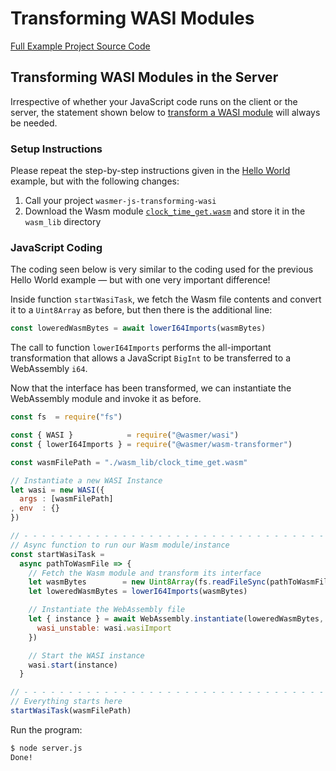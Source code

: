 # Transforming WASI Modules

[Full Example Project Source Code](https://github.com/wasmerio/docs.wasmer.io/tree/master/docs/wasmer-js/server/examples/transforming-wasi-modules)

## Transforming WASI Modules in the Server

Irrespective of whether your JavaScript code runs on the client or the server, the statement shown below to [transform a WASI module](https://github.com/wasmerio/docs.wasmer.io/tree/master/docs/integrations/js/server/wasmer-js-module-transformation/README.md) will always be needed.

### Setup Instructions

Please repeat the step-by-step instructions given in the [Hello World](https://github.com/wasmerio/docs.wasmer.io/tree/master/integrations/js/server/examples/hello-world/wasmer-js-server-hello-world/README.md) example, but with the following changes:

1. Call your project `wasmer-js-transforming-wasi`
2. Download the Wasm module [`clock_time_get.wasm`](https://github.com/wasmerio/docs.wasmer.io/raw/master/docs/wasmer-js/wasm_lib/clock_time_get.wasm) and store it in the `wasm_lib` directory

### JavaScript Coding

The coding seen below is very similar to the coding used for the previous Hello World example — but with one very important difference!

Inside function `startWasiTask`, we fetch the Wasm file contents and convert it to a `Uint8Array` as before, but then there is the additional line:

```javascript
const loweredWasmBytes = await lowerI64Imports(wasmBytes)
```

The call to function `lowerI64Imports` performs the all-important transformation that allows a JavaScript `BigInt` to be transferred to a WebAssembly `i64`.

Now that the interface has been transformed, we can instantiate the WebAssembly module and invoke it as before.

```javascript
const fs  = require("fs")

const { WASI }            = require("@wasmer/wasi")
const { lowerI64Imports } = require("@wasmer/wasm-transformer")

const wasmFilePath = "./wasm_lib/clock_time_get.wasm"

// Instantiate a new WASI Instance
let wasi = new WASI({
  args : [wasmFilePath]
, env  : {}
})

// - - - - - - - - - - - - - - - - - - - - - - - - - - - - - - - - - - - - - - -
// Async function to run our Wasm module/instance
const startWasiTask =
  async pathToWasmFile => {
    // Fetch the Wasm module and transform its interface
    let wasmBytes        = new Uint8Array(fs.readFileSync(pathToWasmFile))
    let loweredWasmBytes = lowerI64Imports(wasmBytes)

    // Instantiate the WebAssembly file
    let { instance } = await WebAssembly.instantiate(loweredWasmBytes, {
      wasi_unstable: wasi.wasiImport
    })

    // Start the WASI instance
    wasi.start(instance)
  }

// - - - - - - - - - - - - - - - - - - - - - - - - - - - - - - - - - - - - - - -
// Everything starts here
startWasiTask(wasmFilePath)
```

Run the program:

```bash
$ node server.js
Done!
```

